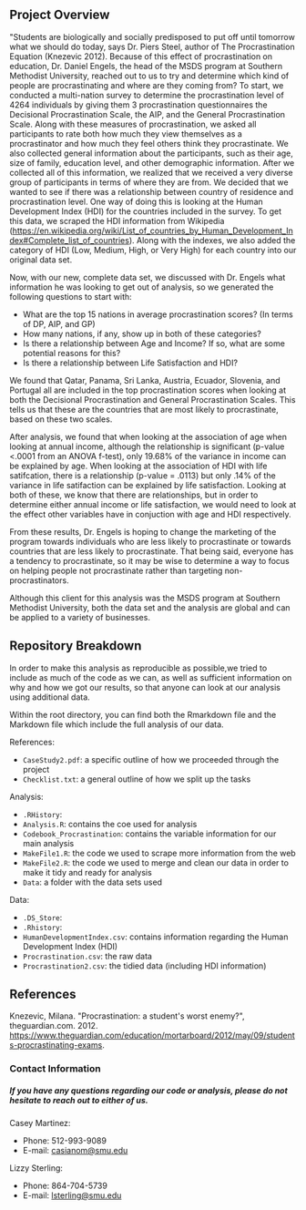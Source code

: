 ## Project Overview  
"Students are biologically and socially predisposed to put off until tomorrow what we should do today, says Dr. Piers Steel, author of The Procrastination Equation (Knezevic 2012). Because of this effect of procrastination on education, Dr. Daniel Engels, the head of the MSDS program at Southern Methodist University, reached out to us to try and determine which kind of people are procrastinating and where are they coming from?  To start, we conducted a multi-nation survey to determine the procrastination level of 4264 individuals by giving them 3 procrastination questionnaires the Decisional Procrastination Scale, the AIP, and the General Procrastination Scale.  Along with these measures of procrastination, we asked all participants to rate both how much they view themselves as a procrastinator and how much they feel others think they procrastinate. We also collected general information about the participants, such as their age, size of family, education level, and other demographic information. After we collected all of this information, we realized that we received a very diverse group of participants in terms of where they are from. We decided that we wanted to see if there was a relationship between country of residence and procrastination level. One way of doing this is looking at the Human Development Index (HDI) for the countries included in the survey. To get this data, we scraped the HDI information from Wikipedia (https://en.wikipedia.org/wiki/List_of_countries_by_Human_Development_Index#Complete_list_of_countries). Along with the indexes, we also added the category of HDI (Low, Medium, High, or Very High) for each country into our original data set.  
  
Now, with our new, complete data set, we discussed with Dr. Engels what information he was looking to get out of analysis, so we generated the following questions to start with:  
* What are the top 15 nations in average procrastination scores? (In terms of DP, AIP, and GP)  
* How many nations, if any, show up in both of these categories?  
* Is there a relationship between Age and Income?  If so, what are some potential reasons for this?  
* Is there a relationship between Life Satisfaction and HDI?  

We found that Qatar, Panama, Sri Lanka, Austria, Ecuador, Slovenia, and Portugal all are included in the top procrastination scores when looking at both the Decisional Procrastination and General Procrastination Scales. This tells us that these are the countries that are most likely to procrastinate, based on these two scales. 

After analysis, we found that when looking at the association of age when looking at annual income, although the relationship is significant (p-value <.0001 from an ANOVA f-test), only 19.68% of the variance in income can be explained by age. When looking at the association of HDI with life satifcation, there is a relationship (p-value = .0113) but only .14% of the variance in life satifaction can be explained by life satisfaction. Looking at both of these, we know that there are relationships, but in order to determine either annual income or life satisfaction, we would need to look at the effect other variables have in conjuction with age and HDI respectively. 

From these results, Dr. Engels is hoping to change the marketing of the program towards individuals who are less likely to procrastinate or towards countries that are less likely to procrastinate. That being said, everyone has a tendency to procrastinate, so it may be wise to determine a way to focus on helping people not procrastinate rather than targeting non-procrastinators.  

Although this client for this analysis was the MSDS program at Southern Methodist University, both the data set and the analysis are global and can be applied to a variety of businesses.  

## Repository Breakdown  
In order to make this analysis as reproducible as possible,we tried to include as much of the code as we can, as well as sufficient information on why and how we got our results, so that anyone can look at our analysis using additional data.  

Within the root directory, you can find both the Rmarkdown file and the Markdown file which include the full analysis of our data.  

References:  
* `CaseStudy2.pdf`: a specific outline of how we proceeded through the project  
* `Checklist.txt`: a general outline of how we split up the tasks  

Analysis:  
* `.RHistory`:  
* `Analysis.R`: contains the coe used for analysis  
* `Codebook_Procrastination`: contains the variable information for our main analysis 
* `MakeFile1.R`: the code we used to scrape more information from the web  
* `MakeFile2.R`: the code we used to merge and clean our data in order to make it tidy and ready for analysis  
* `Data`: a folder with the data sets used

Data:  
* `.DS_Store`:  
* `.Rhistory`:  
* `HumanDevelopmentIndex.csv`:  contains information regarding the Human Development Index (HDI)
* `Procrastination.csv`: the raw data  
* `Procrastination2.csv`: the tidied data (including HDI information)  

## References  
Knezevic, Milana. "Procrastination: a student's worst enemy?", theguardian.com. 2012. https://www.theguardian.com/education/mortarboard/2012/may/09/students-procrastinating-exams.  

### Contact Information  
##### If you have any questions regarding our code or analysis, please do not hesitate to reach out to either of us. 
Casey Martinez:
* Phone:  512-993-9089
* E-mail:  casianom@smu.edu

Lizzy Sterling:  
* Phone: 864-704-5739  
* E-mail: lsterling@smu.edu  

